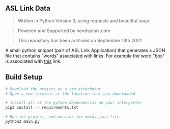## ASL Link Data
> Written in Python Version 3, using requests and beautiful soup.

> Powered and Supported by handspeak.com

> This repository has been archived on September 13th 2021

A small python snippet (part of ASL Link Application) that generates a JSON file that contains "words" associated with links. For example the word "box" is associated with [this](https://www.handspeak.com/word/search/index.php?id=2683) link.

## Build Setup

```zsh
# Download the project as a zip attachment
# Open a new terminal at the location that you downloaded

# Install all of the python dependencies on your interpreter
pip3 install -r requirements.txt

# Run the project, and monitor the words.json file
python3 main.py
```
